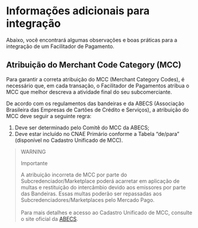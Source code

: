 # Informações adicionais para integração

Abaixo, você encontrará algumas observações e boas práticas para a integração de um Facilitador de Pagamento.

## Atribuição do Merchant Code Category (MCC)

Para garantir a correta atribuição do MCC (Merchant Category Codes), é necessário que, em cada transação, o Facilitador de Pagamentos atribua o MCC que melhor descreva a atividade final do seu subcomerciante.

De acordo com os regulamentos das bandeiras e da ABECS (Associação Brasileira das Empresas de Cartões de Crédito e Serviços), a atribuição do MCC deve seguir a seguinte regra:

1. Deve ser determinado pelo Comitê do MCC da ABECS;
1. Deve estar incluído no CNAE Primário conforme a Tabela “de/para” (disponível no Cadastro Unificado de MCC).

> WARNING
>
> Importante
>
> A atribuição incorreta de MCC por parte do Subcredenciador/Marketplace poderá acarretar em aplicação de multas e restituição do intercâmbio devido aos emissores por parte das Bandeiras. Essas multas poderão ser repassadas aos Subcredenciadores/Marketplaces pelo Mercado Pago.<br><br>Para mais detalhes e acesso ao Cadastro Unificado de MCC, consulte o site oficial da [ABECS](https://www.abecs.org.br/consulta-mcc-individual).

